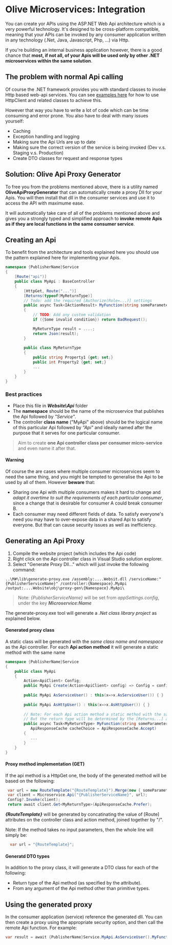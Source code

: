 # Olive Microservices: Integration
You can create yor APIs using the ASP.NET Web Api architecture which is a very powerful technology.
It's designed to be cross-platform compatible, meaning that your APIs can be invoked by any consumer application written in any technology (.Net, Java, Javascript, Php, ...) via Http.

If you're building an internal business application however, there is a good chance that **most, if not all, of your Apis will be used only by other .NET microservices within the same solution**.

## The problem with normal Api calling
Of course the .NET framework provides you with standard classes to invoke Http based web-api services.
You can see [examples here](https://docs.microsoft.com/en-us/aspnet/web-api/overview/advanced/calling-a-web-api-from-a-net-client) for how to use HttpClient and related classes to achieve this.

However that way you have to write a lot of code which can be time consuming and error prone. You also have to deal with many issues yourself:
- Caching 
- Exception handling and logging
- Making sure the Api Urls are up to date
- Making sure the correct version of the service is being invoked (Dev v.s. Staging v.s. Production)
- Create DTO classes for request and response types

## Solution: Olive Api Proxy Generator
To free you from the problems mentioned above, there is a utility named **OliveApiProxyGenerator** that can automatically create a proxy Dll for your Apis. You will then install that dll in the consumer services and use it to access the API with maximume ease.

It will automatically take care of all of the problems mentioned above and gives you a strongly typed and simplified approach to **invoke remote Apis as if they are local functions in the same consumer service**.

## Creating an Api
To benefit from the architecture and tools explained here you should use the pattern explained here for implementing your Apis.

```csharp
namespace {PublisherName}Service
{
    [Route("api")]
    public class MyApi : BaseController
    {
        [HttpGet, Route("...")]
        [Returns(typeof(MyReturnType)]
        // Todo: add the required [Authorize(Role=...)] settings
        public async Task<IActionResult> MyFunction(string someParameter1, stringsomeParameter2)
        {
            // TODO: Add any custom validation
            if ({Some invalid condition}) return BadRequest();

            MyReturnType result = ....;
            return Json(result);
        }
        
        public class MyReturnType
        {
            public string Property1 {get; set;}
            public int Property2 {get; set;}
            ...
        }
    }
}
```
### Best practices
- Place this file in ***Website\Api*** folder
- The **namespace** should be the name of the microservice that publishes the Api followed by *"Service"*. 
- The controller **class name** ("MyApi" above) should be the logical name of this particular Api followed by *"Api"* and ideally named after the purpose that it serves for one particular consumer.

> Aim to create **one Api controller class per consumer micro-service** and even name it after that.

#### Warning
Of course the are cases where multiple consumer microservices seem to need the same thing, and you might be tempted to generalise the Api to be used by all of them. However **beware** that: 
- Sharing one Api with multiple consumers makes it hard to change and *adapt it overtime to suit the requirements of each particular consumer*, since a change that is desirable for consumer A could break consumer B. 
- Each consumer may need different fields of data. To satisfy everyone's need you may have to over-expose data in a shared Api to satisfy everyone. But that can cause security issues as well as inefficiency.

## Generating an Api Proxy
1. Compile the website project (which includes the Api code)
2. Right click on the Api controller class in Visual Studio solution explorer.
3. Select "Generate Proxy Dll..." which will just invoke the following command:
```
..\M#\lib\generate-proxy.exe /assembly:....Websit.dll /serviceName:"{PublisherServiceName}" /controller:{Namespace}.MyApi /output:....Website\obj\proxy-gen\{Namespace}.MyApi\
```

> Note: *{PublisherServiceName}* will be set from *appSettings.config*, under the key ***Microservice:Name***

The generate-proxy.exe tool will generate a *.Net class library project* as explained below.

#### Generated proxy class

A static class will be generated with the *same class name and namespace* as the Api controller.
For each **Api action method** it will generate a static method with the same name

```csharp
namespace {PublisherName}Service
{
    public class MyApi
    {
        Action<ApiClient> Config;
        public MyApi Create(Action<ApiClient> config) => Config = config;
        
        public MyApi AsServiceUser() : this(x=>x.AsServiceUser()) { }
        
        public MyApi AsHttpUser() : this(x=>x.AsHttpUser()) { }        
    
        // Note: For each Api action method a static method with the same name and parameters will be generated.
        // But the return type will be determined by the [Returns...] attribute.
        public async Task<MyReturnType> MyFunction(string someParameter1, stringsomeParameter2, 
           ApiResponseCache cacheChoice = ApiResponseCache.Accept)
        {
           ...
        }
    }
}
```
#### Proxy method implementation (GET)

If the api method is a HttpGet one, the body of the generated method will be based on the following:

```csharp
 var url = new RouteTemplate("{RouteTemplate}").Merge(new { someParameter1 , stringsomeParameter2 });
 var client = Microservice.Api("{PublisherServiceName}", url);
 Config?.Invoke(client);
 return await client.Get<MyReturnType>(ApiResponseCache.Prefer);
```

***{RouteTemplate}*** will be generated by concatinating the value of [Route] attributes on the controller class and action method, joined together by "/".

Note: If the method takes no input parameters, then the whole line will simply be:
```csharp
  var url = "{RouteTemplate}";
```

#### Generatd DTO types
In addition to the proxy class, it will generate a DTO class for each of the following:
- Return type of the Api method (as specified by the attribute).
- From any argument of the Api method other than primitive types.

## Using the generated proxy
In the consumer application (service) reference the generated dll.
You can then create a proxy using the appropriate security option, and then call the remote Api function. For example:
```csharp
var result = await {PublisherName}Service.MyApi.AsServiceUser().MyFunction(...);
```
